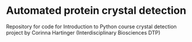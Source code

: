 # Automated protein crystal detection
Repository for code for Introduction to Python course crystal detection project by Corinna Hartinger (Interdisciplinary Biosciences DTP)



